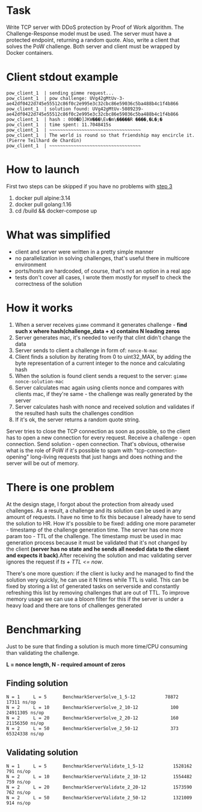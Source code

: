 # Task
Write TCP server with DDoS protection by Proof of Work algorithm. The Challenge-Response model must be used. The server must have a protected endpoint, returning a random quote. Also, write a client that solves the PoW challenge. Both server and client must be wrapped by Docker containers.

# Client stdout example
```
pow_client_1  | sending gimme request...
pow_client_1  | pow challenge: UVg42gMtUv-3-ae42df0422d745e55512c86f0c2e995e3c32cbc86e59036c5ba488b4c1f4b866
pow_client_1  | solution found: UVg42gMtUv-5089239-ae42df0422d745e55512c86f0c2e995e3c32cbc86e59036c5ba488b4c1f4b866
pow_client_1  | hash : 000�D]JKW���\Ev�m\�����R ����,�L�;�
pow_client_1  | time spent: 11.7048415s
pow_client_1  | ~~~~~~~~~~~~~~~~~~~~~~~~~~~~~~~~~~
pow_client_1  | The world is round so that friendship may encircle it. (Pierre Teilhard de Chardin)
pow_client_1  | ~~~~~~~~~~~~~~~~~~~~~~~~~~~~~~~~~~
```

# How to launch

First two steps can be skipped if you have no problems with [step 3](https://github.com/docker/buildx/issues/476)
1. docker pull alpine:3.14
2. docker pull golang:1.16
3. cd /build && docker-compose up

# What was simplified
- client and server were written in a pretty simple manner
- no parallelization in solving challenges, that's useful there in multicore environment
- ports/hosts are hardcoded, of course, that's not an option in a real app
- tests don't cover all cases, I wrote them mostly for myself to check the correctness of the solution

# How it works

1. When a server receives `gimme` command it generates challenge - **find such x where hash(challenge_data + x)
contains N leading zeros**
2. Server generates mac, it's needed to verify that clint didn't change the  data
3. Server sends to client a challenge in form of: `nonce-N-mac`
4. Client finds a solution by iterating from 0 to uint32_MAX, by adding  the byte representation of a current integer to the nonce and calculating hash
5. When the solution is found client sends a request to the server: `gimme nonce-solution-mac`
6. Server calculates mac again using clients nonce and compares with clients mac, if they're same - the challenge was really generated by the server
7. Server calculates hash with nonce and received solution and validates if the resulted hash suits the challenges condition
8. If it's ok, the server returns a random quote string.

Server tries to close the TCP connection as soon as possible, so the client has to open a new connection for every request.
Receive a challenge - open connection. Send solution - open connection. That's obvious, otherwise what is the role of PoW if it's possible to spam
with "tcp-connection-opening" long-living requests that just hangs and does nothing and the server will be out of memory.

# There is one problem

At the design stage, I forgot about the protection from already used challenges. As a result, a challenge and its solution can be used in any amount of requests. I have no time to fix this because I already have to send the solution to HR.
How it's possible to be fixed: adding one more parameter - timestamp of the challenge generation time. The server has one more param too - TTL of the challenge. The timestamp must be used in mac generation process because it must be validated that it's not changed by the client **(server has no state and he sends all needed data to the client and expects it back)**.After receiving the solution and mac validating server ignores the request if *ts + TTL <= now*.

There's one more question: if the client is lucky and he managed to find the solution very quickly, he can use it N times while TTL is valid.
This can be fixed by storing a list of generated tasks on serverside and constantly refreshing this list by removing challenges that are out of TTL.
To improve memory usage we can use a bloom filter for this if the server is under a heavy load and there are tons of challenges generated

# Benchmarking

Just to be sure that finding a solution is much more time/CPU consuming than validating the challenge.

**L = nonce length, N - required amount of zeros**

## Finding solution

```
N = 1     L = 5      BenchmarkServerSolve_1_5-12           78872             17311 ns/op
N = 2     L = 10     BenchmarkServerSolve_2_10-12            100          24911305 ns/op
N = 2     L = 20     BenchmarkServerSolve_2_20-12            160          21156350 ns/op
N = 2     L = 50     BenchmarkServerSolve_2_50-12            373          65324338 ns/op
```

## Validating solution

```
N = 1     L = 5      BenchmarkServerValidate_1_5-12           1528162               791 ns/op
N = 2     L = 10     BenchmarkServerValidate_2_10-12          1554482               759 ns/op
N = 2     L = 20     BenchmarkServerValidate_2_20-12          1573590               762 ns/op
N = 2     L = 50     BenchmarkServerValidate_2_50-12          1321009               914 ns/op
```
